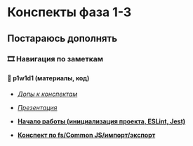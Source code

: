 # Конспекты фаза 1-3

## Постараюсь дополнять

### 🎞 Навигация по заметкам
#### 📌 p1w1d1 (материалы, код)
- [*Допы к конспектам*](фаза1/w1d1%20-%20Node,%20NPM,%20FS/)
- [*Презентация*](https://docs.google.com/presentation/d/1jV0Bt_7btaXPl_Jeg4MiFQielcRdows9/edit#slide=id.p1)

- [**Начало работы (инициализация проекта, ESLint, Jest)**](фаза1/w1d1%20-%20Node,%20NPM,%20FS/основные%20команды.md)
- [**Конспект по fs/Common JS/импорт/экспорт**](фаза1/w1d1%20-%20Node,%20NPM,%20FS/конспект.md)


